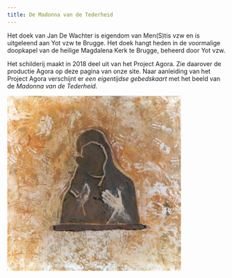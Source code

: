 ```yaml
---
title: De Madonna van de Tederheid
---
```

Het doek van Jan De Wachter is eigendom van Men(S)tis vzw en is uitgeleend aan Yot vzw te Brugge. Het doek hangt heden in de voormalige doopkapel van de heilige Magdalena Kerk te Brugge, beheerd door Yot vzw. 

Het schilderij maakt in 2018 deel uit van het Project Agora. Zie daarover de productie Agora op deze pagina van onze site. Naar aanleiding van het Project Agora verschijnt er _een eigentijdse gebedskaart_ met het beeld van de _Madonna van de Tederheid_.

![De Gele Madonna](./gelemadonna.jpg)

